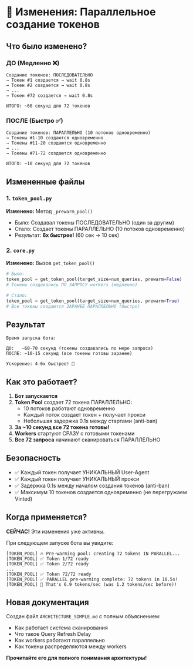 # 🚀 Изменения: Параллельное создание токенов

## Что было изменено?

### ДО (Медленно ❌)

```
Создание токенов: ПОСЛЕДОВАТЕЛЬНО
→ Токен #1 создается → wait 0.8s
→ Токен #2 создается → wait 0.8s
→ ...
→ Токен #72 создается → wait 0.8s

ИТОГО: ~60 секунд для 72 токенов
```

### ПОСЛЕ (Быстро ✅)

```
Создание токенов: ПАРАЛЛЕЛЬНО (10 потоков одновременно)
→ Токены #1-10 создаются одновременно
→ Токены #11-20 создаются одновременно  
→ ...
→ Токены #71-72 создаются одновременно

ИТОГО: ~10 секунд для 72 токенов
```

## Измененные файлы

### 1. `token_pool.py`

**Изменено:** Метод `_prewarm_pool()`

- Было: Создавал токены ПОСЛЕДОВАТЕЛЬНО (один за другим)
- Стало: Создает токены ПАРАЛЛЕЛЬНО (10 потоков одновременно)
- Результат: **6x быстрее!** (60 сек → 10 сек)

### 2. `core.py`

**Изменено:** Вызов `get_token_pool()`

```python
# Было:
token_pool = get_token_pool(target_size=num_queries, prewarm=False)
# Токены создавались ПО ЗАПРОСУ workers (медленно)

# Стало:
token_pool = get_token_pool(target_size=num_queries, prewarm=True)
# Все токены создаются ЗАРАНЕЕ ПАРАЛЛЕЛЬНО (быстро)
```

## Результат

```
Время запуска бота:

ДО:   ~60-70 секунд (токены создавались по мере запроса)
ПОСЛЕ: ~10-15 секунд (все токены готовы заранее)

Ускорение: 4-6x быстрее! 🚀
```

## Как это работает?

1. **Бот запускается**
2. **Token Pool** создает 72 токена ПАРАЛЛЕЛЬНО:
   - 10 потоков работают одновременно
   - Каждый поток создает токен + получает прокси
   - Небольшая задержка 0.1s между стартами (anti-ban)
3. **За ~10 секунд все 72 токена готовы!**
4. **Workers** стартуют СРАЗУ с готовыми токенами
5. **Все 72 запроса** начинают сканироваться ПАРАЛЛЕЛЬНО

## Безопасность

- ✅ Каждый токен получает УНИКАЛЬНЫЙ User-Agent
- ✅ Каждый токен получает УНИКАЛЬНЫЙ прокси
- ✅ Задержка 0.1s между началом создания токенов (anti-ban)
- ✅ Максимум 10 токенов создается одновременно (не перегружаем Vinted)

## Когда применяется?

**СЕЙЧАС!** Эти изменения уже активны.

При следующем запуске бота вы увидите:

```
[TOKEN_POOL] 🔥 Pre-warming pool: creating 72 tokens IN PARALLEL...
[TOKEN_POOL] ✅ Token 1/72 ready
[TOKEN_POOL] ✅ Token 2/72 ready
...
[TOKEN_POOL] ✅ Token 72/72 ready
[TOKEN_POOL] ✅ PARALLEL pre-warming complete: 72 tokens in 10.5s!
[TOKEN_POOL] 🚀 That's 6.9 tokens/sec (was 1.2 tokens/sec before)!
```

## Новая документация

Создан файл `ARCHITECTURE_SIMPLE.md` с полным объяснением:
- Как работает система сканирования
- Что такое Query Refresh Delay
- Как workers работают параллельно
- Как токены распределяются между workers

**Прочитайте его для полного понимания архитектуры!**

